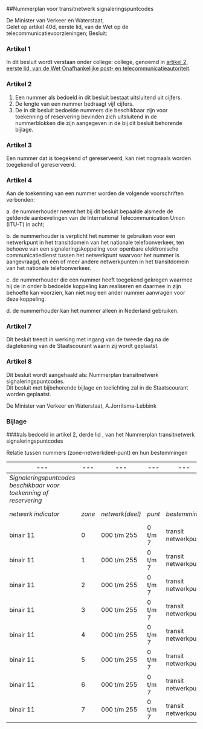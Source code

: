 <meta http-equiv='Content-Type' content='text/html; charset=utf-8' />

##Nummerplan voor transitnetwerk signaleringspuntcodes

De Minister van Verkeer en Waterstaat,  
Gelet op artikel 40d, eerste lid, van de Wet op de telecommunicatievoorzieningen;
Besluit:    

### Artikel  1  

In dit besluit wordt verstaan onder college: college, genoemd in [artikel 2, eerste lid, van de Wet Onafhankelijke post- en telecommunicatieautoriteit](../../../../../wet/wet/onafhankelijke/post-/en/telecommunicatieautoriteit/BWBR0008807/README.md).  

### Artikel  2  

1.  Een nummer als bedoeld in dit besluit bestaat uitsluitend uit cijfers.   
2.  De lengte van een nummer bedraagt vijf cijfers.   
3.  De in dit besluit bedoelde nummers die beschikbaar zijn voor toekenning of reservering bevinden zich uitsluitend in de nummerblokken die zijn aangegeven in de bij dit besluit behorende bijlage.   

### Artikel  3  

Een nummer dat is toegekend of gereserveerd, kan niet nogmaals worden toegekend of gereserveerd.  

### Artikel  4  

Aan de toekenning van een nummer worden de volgende voorschriften verbonden: 

a. de nummerhouder neemt het bij dit besluit bepaalde alsmede de geldende aanbevelingen van de International Telecommunication Union (ITU-T) in acht;  

b. de nummerhouder is verplicht het nummer te gebruiken voor een netwerkpunt in het transitdomein van het nationale telefoonverkeer, ten behoeve van een signaleringskoppeling voor openbare elektronische communicatiedienst tussen het netwerkpunt waarvoor het nummer is aangevraagd, en één of meer andere netwerkpunten in het transitdomein van het nationale telefoonverkeer.  

c. de nummerhouder die een nummer heeft toegekend gekregen waarmee hij de in onder b bedoelde koppeling kan realiseren en daarmee in zijn behoefte kan voorzien, kan niet nog een ander nummer aanvragen voor deze koppeling.  

d. de nummerhouder kan het nummer alleen in Nederland gebruiken.    

### Artikel  7  

Dit besluit treedt in werking met ingang van de tweede dag na de dagtekening van de Staatscourant waarin zij wordt geplaatst.  

### Artikel  8  

Dit besluit wordt aangehaald als: Nummerplan transitnetwerk signaleringspuntcodes.  
Dit besluit met bijbehorende bijlage en toelichting zal in de Staatscourant worden geplaatst.   

De 
Minister van Verkeer en Waterstaat, 
A.Jorritsma-Lebbink   

### Bijlage  

####als bedoeld in artikel 2, derde lid , van het Nummerplan transitnetwerk signaleringspuntcodes

Relatie tussen nummers (zone-netwerkdeel-punt) en hun bestemmingen 

| --- | --- | --- | --- | --- | --- |
|---|---|---|---|---|---|
|  *Signaleringspuntcodes beschikbaar voor toekenning of reservering*   |
|  *netwerk*    *indicator*   |  *zone*   |  *netwerk(deel)*   |  *punt*   |  *bestemming*   |  *nummer*    *lengte*   |
| binair 11  | 0  | 000 t/m 255  | 0 t/m 7  | transit netwerkpunt  | 5  |
| binair 11  | 1  | 000 t/m 255  | 0 t/m 7  | transit netwerkpunt  | 5  |
| binair 11  | 2  | 000 t/m 255  | 0 t/m 7  | transit netwerkpunt  | 5  |
| binair 11  | 3  | 000 t/m 255  | 0 t/m 7  | transit netwerkpunt  | 5  |
| binair 11  | 4  | 000 t/m 255  | 0 t/m 7  | transit netwerkpunt  | 5  |
| binair 11  | 5  | 000 t/m 255  | 0 t/m 7  | transit netwerkpunt  | 5  |
| binair 11  | 6  | 000 t/m 255  | 0 t/m 7  | transit netwerkpunt  | 5  |
| binair 11  | 7  | 000 t/m 255  | 0 t/m 7  | transit netwerkpunt  | 5  |

